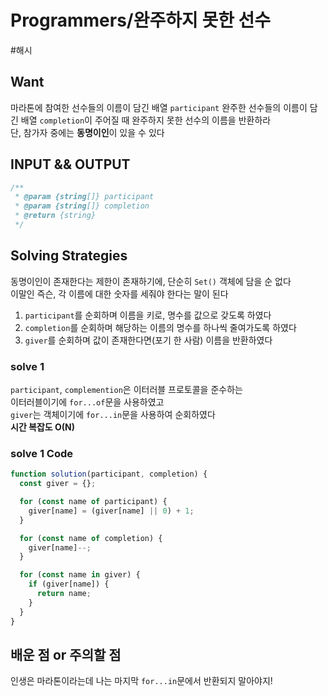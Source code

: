 # Programmers/완주하지 못한 선수

#해시

## Want

마라톤에 참여한 선수들의 이름이 담긴 배열 `participant`
완주한 선수들의 이름이 담긴 배열 `completion`이 주어질 때
완주하지 못한 선수의 이름을 반환하라  
단, 참가자 중에는 **동명이인**이 있을 수 있다

## INPUT && OUTPUT

```js
/**
 * @param {string[]} participant
 * @param {string[]} completion
 * @return {string}
 */
```

## Solving Strategies

동명이인이 존재한다는 제한이 존재하기에, 단순히 `Set()` 객체에 담을 순 없다  
이말인 즉슨, 각 이름에 대한 숫자를 세줘야 한다는 말이 된다

1. `participant`를 순회하며 이름을 키로, 명수를 값으로 갖도록 하였다
2. `completion`를 순회하며 해당하는 이름의 명수를 하나씩 줄여가도록 하였다
3. `giver`를 순회하며 값이 존재한다면(포기 한 사람) 이름을 반환하였다

### solve 1

`participant`, `complemention`은 이터러블 프로토콜을 준수하는  
이터러블이기에 `for...of`문을 사용하였고  
`giver`는 객체이기에 `for...in`문을 사용하여 순회하였다  
**시간 복잡도 O(N)**

### solve 1 Code

```js
function solution(participant, completion) {
  const giver = {};

  for (const name of participant) {
    giver[name] = (giver[name] || 0) + 1;
  }

  for (const name of completion) {
    giver[name]--;
  }

  for (const name in giver) {
    if (giver[name]) {
      return name;
    }
  }
}
```

## 배운 점 or 주의할 점

인생은 마라톤이라는데 나는 마지막 `for...in`문에서 반환되지 말아야지!
